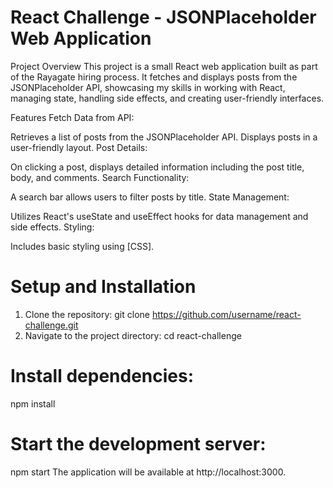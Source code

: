 # React Challenge - JSONPlaceholder Web Application

Project Overview
This project is a small React web application built as part of the Rayagate hiring process. It fetches and displays posts from the JSONPlaceholder API, showcasing my skills in working with React, managing state, handling side effects, and creating user-friendly interfaces.

Features
Fetch Data from API:

Retrieves a list of posts from the JSONPlaceholder API.
Displays posts in a user-friendly layout.
Post Details:

On clicking a post, displays detailed information including the post title, body, and comments.
Search Functionality:

A search bar allows users to filter posts by title.
State Management:

Utilizes React's useState and useEffect hooks for data management and side effects.
Styling:

Includes basic styling using [CSS].
# Setup and Installation
1. Clone the repository:
  git clone https://github.com/username/react-challenge.git
2. Navigate to the project directory:
  cd react-challenge
# Install dependencies:

  npm install
# Start the development server:
  npm start
  The application will be available at http://localhost:3000.
